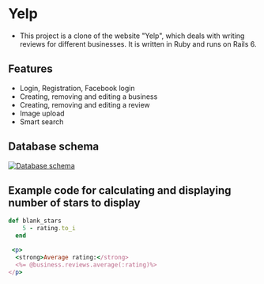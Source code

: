 # Yelp 

- This project is a clone of the website "Yelp", which deals with writing reviews for different businesses. It is written in Ruby and runs on Rails 6.


## Features
- Login, Registration, Facebook login
- Creating, removing and editing a business
- Creating, removing and editing a review
- Image upload
- Smart search


## Database schema
[![Database schema](https://i.ibb.co/RYYHtQh/Screenshot-from-2021-03-10-08-36-41.png "Database schema")](https://i.ibb.co/RYYHtQh/Screenshot-from-2021-03-10-08-36-41.png "Database schema")



## Example code for calculating  and displaying number of stars to display

```ruby
def blank_stars
    5 - rating.to_i
  end

 <p>
  <strong>Average rating:</strong>
  <%= @business.reviews.average(:rating)%>
</p>
```


